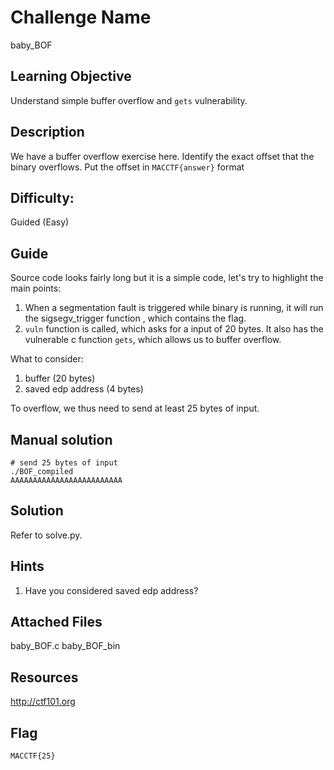 # Challenge Name
baby_BOF

## Learning Objective
Understand simple buffer overflow and `gets` vulnerability.

## Description 
We have a buffer overflow exercise here. Identify the exact offset that the binary overflows. Put the offset in `MACCTF{answer}` format

## Difficulty:
Guided (Easy)

## Guide
Source code looks fairly long but it is a simple code, let's try to highlight the main points:

1. When a segmentation fault is triggered while binary is running, it will run the sigsegv_trigger function , which contains the flag.
2. `vuln` function is called, which asks for a input of 20 bytes. It also has the vulnerable c function `gets`, which allows us to buffer overflow.

What to consider:
1. buffer (20 bytes)
2. saved edp address (4 bytes) 

To overflow, we thus need to send at least 25 bytes of input.

## Manual solution
```shell
# send 25 bytes of input
./BOF_compiled
AAAAAAAAAAAAAAAAAAAAAAAAA
```

## Solution
Refer to solve.py.

## Hints
1.  Have you considered saved edp address?

## Attached Files
baby_BOF.c
baby_BOF_bin

## Resources
http://ctf101.org

## Flag
`MACCTF{25}`

